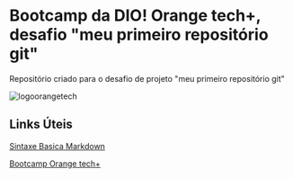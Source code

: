 # Bootcamp da DIO! Orange tech+, desafio "meu primeiro repositório git"
Repositório criado para o desafio de projeto "meu primeiro repositório git"

![logoorangetech](https://media.discordapp.net/attachments/850914965824077844/1062443660031045723/5443980d-31cb-4a9f-8dbd-065773810c04.png?width=185&height=185)

## Links Úteis
[Sintaxe Basica Markdown](https://www.markdownguide.org/basic-syntax/) 

[Bootcamp Orange tech+](https://web.dio.me/track/orange-tech-backend/)
